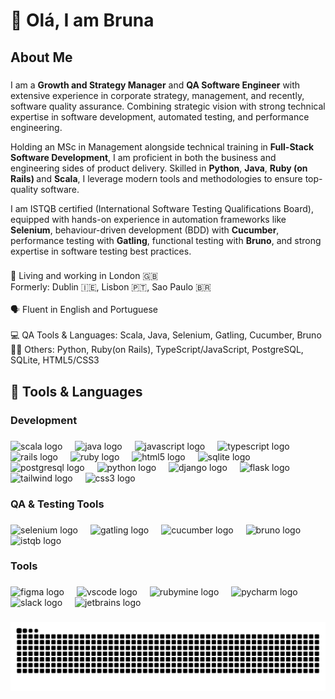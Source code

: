 <h1 align="left">👋 Olá, I am Bruna</h1>

###

<h2 align="left">About Me</h2>

###

<p align="left">
  I am a <b>Growth and Strategy Manager</b> and <b>QA Software Engineer</b> with extensive experience in corporate strategy, management, and recently, software quality assurance. Combining strategic vision with strong technical expertise in software development, automated testing, and performance engineering.
</p>

<p align="left">
  Holding an MSc in Management alongside technical training in <b>Full-Stack Software Development</b>, I am proficient in both the business and engineering sides of product delivery. Skilled in <b>Python</b>, <b>Java</b>, <b>Ruby (on Rails) </b> and <b>Scala</b>, I leverage modern tools and methodologies to ensure top-quality software.
</p>

<p align="left">
  I am ISTQB certified (International Software Testing Qualifications Board), equipped with hands-on experience in automation frameworks like <b>Selenium</b>, behaviour-driven development (BDD) with <b>Cucumber</b>, performance testing with <b>Gatling</b>, functional testing with <b>Bruno</b>, and strong expertise in software testing best practices.
</p>

###

<p align="left">
  📍 Living and working in London 🇬🇧<br/>
  Formerly: Dublin 🇮🇪, Lisbon 🇵🇹, Sao Paulo 🇧🇷<br/><br/>
  🗣️ Fluent in English and Portuguese <br/><br/>
  💻 QA Tools & Languages: Scala, Java, Selenium, Gatling, Cucumber, Bruno<br/>
  👩‍💻 Others: Python, Ruby(on Rails), TypeScript/JavaScript, PostgreSQL, SQLite, HTML5/CSS3<br/>
</p>

###

<h2 align="left">🔨 Tools & Languages</h2>

###

<h3 align="left">Development</h3>

###

<div align="left">
  <img src="https://cdn.jsdelivr.net/gh/devicons/devicon/icons/scala/scala-original.svg" height="40" alt="scala logo" />
  <img width="12" />
  <img src="https://cdn.jsdelivr.net/gh/devicons/devicon/icons/java/java-original.svg" height="40" alt="java logo" />
  <img width="12" />
  <img src="https://cdn.jsdelivr.net/gh/devicons/devicon/icons/javascript/javascript-original.svg" height="40" alt="javascript logo" />
  <img width="12" />
  <img src="https://cdn.jsdelivr.net/gh/devicons/devicon/icons/typescript/typescript-original.svg" height="40" alt="typescript logo" />
  <img width="12" />
  <img src="https://cdn.jsdelivr.net/gh/devicons/devicon/icons/rails/rails-original-wordmark.svg" height="40" alt="rails logo" />
  <img width="12" />
  <img src="https://cdn.jsdelivr.net/gh/devicons/devicon/icons/ruby/ruby-original.svg" height="40" alt="ruby logo" />
  <img width="12" />
  <img src="https://cdn.jsdelivr.net/gh/devicons/devicon/icons/html5/html5-original.svg" height="40" alt="html5 logo" />
  <img width="12" />
  <img src="https://cdn.jsdelivr.net/gh/devicons/devicon/icons/sqlite/sqlite-original.svg" height="40" alt="sqlite logo" />
  <img width="12" />
  <img src="https://cdn.jsdelivr.net/gh/devicons/devicon/icons/postgresql/postgresql-original.svg" height="40" alt="postgresql logo" />
  <img width="12" />
  <img src="https://cdn.jsdelivr.net/gh/devicons/devicon/icons/python/python-original.svg" height="40" alt="python logo" />
  <img width="12" />
  <img src="https://cdn.jsdelivr.net/gh/devicons/devicon/icons/django/django-plain.svg" height="40" alt="django logo" />
  <img width="12" />
  <img src="https://cdn.jsdelivr.net/gh/devicons/devicon/icons/flask/flask-original.svg" height="40" alt="flask logo" />
  <img width="12" />
  <img src="https://cdn.jsdelivr.net/gh/devicons/devicon/icons/tailwindcss/tailwindcss-original.svg" height="40" alt="tailwind logo" />
  <img width="12" />
  <img src="https://cdn.jsdelivr.net/gh/devicons/devicon/icons/css3/css3-original.svg" height="40" alt="css3 logo" />
</div>

###

<h3 align="left">QA & Testing Tools</h3>

###

<div align="left">
  <img src="https://cdn.jsdelivr.net/gh/devicons/devicon/icons/selenium/selenium-original.svg" height="40" alt="selenium logo" />
  <img width="12" />
  <img src="https://cdn.jsdelivr.net/gh/devicons/devicon/icons/gatling/gatling-original.svg" height="40" alt="gatling logo" />
  <img width="12" />
  <img src="https://cdn.jsdelivr.net/gh/devicons/devicon/icons/cucumber/cucumber-plain.svg" height="40" alt="cucumber logo" />
  <img width="12" />
  <img src="https://docs.usebruno.com/bruno.png" height="40" alt="bruno logo" />
  <img width="12" />
  <img src="https://tecnovy.com/uploads/editor/images/board/istqb_logo_4k.webp" height="40" alt="istqb logo" />
</div>




###

<h3 align="left">Tools</h3>

###

<div align="left">
  <img src="https://cdn.jsdelivr.net/gh/devicons/devicon/icons/figma/figma-original.svg" height="40" alt="figma logo" />
  <img width="12" />
  <img src="https://cdn.jsdelivr.net/gh/devicons/devicon/icons/vscode/vscode-original.svg" height="40" alt="vscode logo" />
  <img width="12" />
  <img src="https://cdn.jsdelivr.net/gh/devicons/devicon/icons/rubymine/rubymine-original.svg" height="40" alt="rubymine logo" />
  <img width="12" />
  <img src="https://cdn.jsdelivr.net/gh/devicons/devicon/icons/pycharm/pycharm-original.svg" height="40" alt="pycharm logo" />
  <img width="12" />
  <img src="https://cdn.jsdelivr.net/gh/devicons/devicon/icons/slack/slack-original.svg" height="40" alt="slack logo" />
  <img width="12" />
  <img src="https://cdn.jsdelivr.net/gh/devicons/devicon/icons/jetbrains/jetbrains-original.svg" height="40" alt="jetbrains logo" />
</div>

###

<picture>
  <source media="(prefers-color-scheme: dark)" srcset="https://raw.githubusercontent.com/brusdo/brusdo/output/github-snake-dark.svg" />
  <source media="(prefers-color-scheme: light)" srcset="https://raw.githubusercontent.com/brusdo/brusdo/output/github-snake.svg" />
  <img alt="github-snake" src="https://raw.githubusercontent.com/brusdo/brusdo/output/github-snake.svg" />
</picture>

###
